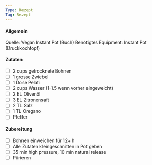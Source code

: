 ```yaml
---
Type: Rezept
Tag: Rezept
---
```


#### Allgemein
Quelle: Vegan Instant Pot (Buch)
Benötigtes Equipment: Instant Pot (Druckkochtopf)

#### Zutaten
- [ ] 2 cups getrocknete Bohnen
- [ ] 1 grosse Zwiebel
- [ ] 1 Dose Pelati
- [ ] 2 cups Wasser (1-1.5 wenn vorher eingeweicht)
- [ ] 2 EL Olivenöl
- [ ] 3 EL Zitronensaft
- [ ] 2 TL Salz
- [ ] 1 TL Oregano
- [ ] Pfeffer

#### Zubereitung
- [ ] Bohnen einweichen für 12+ h
- [ ] Alle Zutaten kleingeschnitten in Pot geben
- [ ] 35 min high pressure, 10 min natural release
- [ ] Pürieren